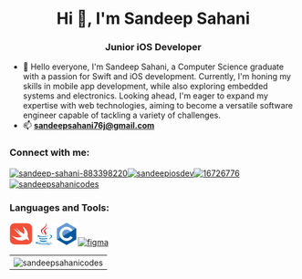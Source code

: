 <h1 align="center">Hi 👋, I'm Sandeep Sahani</h1>
<h3 align="center">Junior iOS Developer</h3>

- 🌱 Hello everyone, I'm Sandeep Sahani, a Computer Science graduate with a passion for Swift and iOS development. Currently, I'm honing my skills in mobile app development, while also exploring embedded systems and electronics. Looking ahead, I'm eager to expand my expertise with web technologies, aiming to become a versatile software engineer capable of tackling a variety of challenges.
- 📫 **sandeepsahani76j@gmail.com**

<h3 align="left">Connect with me:</h3>

<p align="left"><a href="https://linkedin.com/in/sandeep-sahani-883398220" target="blank"><img align="center" src="https://raw.githubusercontent.com/rahuldkjain/github-profile-readme-generator/master/src/images/icons/Social/linked-in-alt.svg" alt="sandeep-sahani-883398220" height="30" width="40" /></a><a href="https://twitter.com/sandeepiosdev" target="blank"><img align="center" src="https://raw.githubusercontent.com/rahuldkjain/github-profile-readme-generator/master/src/images/icons/Social/twitter.svg" alt="sandeepiosdev" height="30" width="40" /></a><a href="https://stackoverflow.com/users/16726776" target="blank"><img align="center" src="https://raw.githubusercontent.com/rahuldkjain/github-profile-readme-generator/master/src/images/icons/Social/stack-overflow.svg" alt="16726776" height="30" width="40" /></a><a href="https://www.youtube.com/channel/UCKbKEbomFtThN5WM_hKVStw" target="blank"><img align="center" src="https://raw.githubusercontent.com/rahuldkjain/github-profile-readme-generator/master/src/images/icons/Social/youtube.svg" alt="sandeepsahanicodes" height="30" width="40"/></a></p>
  
<h3 align="left">Languages and Tools:</h3>
<p align="left"><a href="https://developer.apple.com/swift/" target="_blank" rel="noreferrer"><img src="https://raw.githubusercontent.com/devicons/devicon/master/icons/swift/swift-original.svg" alt="swift" width="40" height="40"/></a><a href="https://www.java.com" target="_blank" rel="noreferrer"><img src="https://raw.githubusercontent.com/devicons/devicon/master/icons/java/java-original.svg" alt="java" width="40" height="40"/></a><a href="https://www.cprogramming.com/" target="_blank" rel="noreferrer"><img src="https://raw.githubusercontent.com/devicons/devicon/master/icons/c/c-original.svg" alt="c" width="40" height="40"/></a><a href="https://www.figma.com/" target="_blank" rel="noreferrer"><img src="https://www.vectorlogo.zone/logos/figma/figma-icon.svg" alt="figma" width="40" height="40"/></a></p>

<table cellspacing="0" cellpadding="0" style="border:none;">
  <tr>
    <td>
      <img align="center" src="https://github-readme-stats.vercel.app/api?username=sandeepsahanicodes&show_icons=true&locale=en" alt="sandeepsahanicodes" />
    </td>
  
   </tr>
</table>
